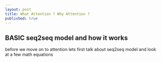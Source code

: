 ```yaml
---
layout: post
title: What Attention ? Why Attention ?
published: true
---
```


## BASIC seq2seq model and how it works

before we move on to attention lets first talk about seq2seq model and look at a few math equations 